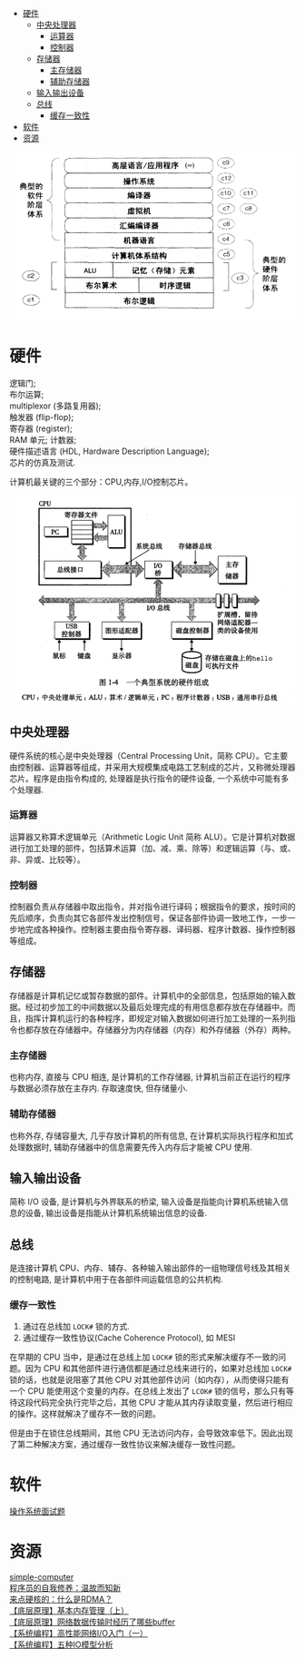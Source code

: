 <!-- TOC -->

- [硬件](#硬件)
    - [中央处理器](#中央处理器)
        - [运算器](#运算器)
        - [控制器](#控制器)
    - [存储器](#存储器)
        - [主存储器](#主存储器)
        - [辅助存储器](#辅助存储器)
    - [输入输出设备](#输入输出设备)
    - [总线](#总线)
        - [缓存一致性](#缓存一致性)
- [软件](#软件)
- [资源](#资源)

<!-- /TOC -->

![](../.resource/System-Computer-hardware_hierarchy.png)

# 硬件

逻辑门; <br>
布尔运算; <br>
multiplexor (多路复用器); <br>
触发器 (flip-flop); <br>
寄存器 (register); <br>
RAM 单元; 计数器; <br>
硬件描述语言 (HDL, Hardware Description Language); <br>
芯片的仿真及测试.<br>

计算机最关键的三个部分：CPU,内存,I/O控制芯片。

![](../.resource/System-Computer-hardware_composition.png)

## 中央处理器

硬件系统的核心是中央处理器（Central Processing Unit，简称 CPU）。它主要由控制器、运算器等组成，并采用大规模集成电路工艺制成的芯片，又称微处理器芯片。程序是由指令构成的, 处理器是执行指令的硬件设备, 一个系统中可能有多个处理器.

### 运算器

运算器又称算术逻辑单元（Arithmetic Logic Unit 简称 ALU）。它是计算机对数据进行加工处理的部件，包括算术运算（加、减、乘、除等）和逻辑运算（与、或、非、异或、比较等）。

### 控制器

控制器负责从存储器中取出指令，并对指令进行译码；根据指令的要求，按时间的先后顺序，负责向其它各部件发出控制信号，保证各部件协调一致地工作，一步一步地完成各种操作。控制器主要由指令寄存器、译码器、程序计数器、操作控制器等组成。

## 存储器

存储器是计算机记忆或暂存数据的部件。计算机中的全部信息，包括原始的输入数据。经过初步加工的中间数据以及最后处理完成的有用信息都存放在存储器中。而且，指挥计算机运行的各种程序，即规定对输入数据如何进行加工处理的一系列指令也都存放在存储器中。存储器分为内存储器（内存）和外存储器（外存）两种。

### 主存储器

也称内存, 直接与 CPU 相连, 是计算机的工作存储器, 计算机当前正在运行的程序与数据必须存放在主存内. 存取速度快, 但存储量小.

### 辅助存储器

也称外存, 存储容量大, 几乎存放计算机的所有信息, 在计算机实际执行程序和加式处理数据时, 辅助存储器中的信息需要先传入内存后才能被 CPU 使用.

## 输入输出设备

简称 I/O 设备, 是计算机与外界联系的桥梁, 输入设备是指能向计算机系统输入信息的设备, 输出设备是指能从计算机系统输出信息的设备.

## 总线

是连接计算机 CPU、内存、辅存、各种输入输出部件的一组物理信号线及其相关的控制电路, 是计算机中用于在各部件间运载信息的公共机构.

### 缓存一致性

1. 通过在总线加 `LOCK#` 锁的方式.
2. 通过缓存一致性协议(Cache Coherence Protocol), 如 MESI

在早期的 CPU 当中，是通过在总线上加 `LOCK#` 锁的形式来解决缓存不一致的问题。因为 CPU 和其他部件进行通信都是通过总线来进行的，如果对总线加 `LOCK#` 锁的话，也就是说阻塞了其他 CPU 对其他部件访问（如内存），从而使得只能有一个 CPU 能使用这个变量的内存。在总线上发出了 `LCOK#` 锁的信号，那么只有等待这段代码完全执行完毕之后，其他 CPU 才能从其内存读取变量，然后进行相应的操作。这样就解决了缓存不一致的问题。

但是由于在锁住总线期间，其他 CPU 无法访问内存，会导致效率低下。因此出现了第二种解决方案，通过缓存一致性协议来解决缓存一致性问题。

# 软件

[操作系统面试题](https://mp.weixin.qq.com/s/sTGsnLf0UhzeMoKHSEJI9g)<br>

# 资源

[simple-computer](https://github.com/djhworld/simple-computer)<br>
[程序员的自我修养：温故而知新](https://mp.weixin.qq.com/s/8rQKJxFaFDznrTRHmVNNQA)<br>
[来点硬核的：什么是RDMA？](https://mp.weixin.qq.com/s/b6NaCu0_M-__XHWpKODx6w)<br>
[【底层原理】基本内存管理（上）](https://mp.weixin.qq.com/s/MGEMmrCxTfi8K8spebsC_w)<br>
[【底层原理】网络数据传输时经历了哪些buffer](https://mp.weixin.qq.com/s/ZaQ6rpT_jOyaEtW7YPNXZw)<br>
[【系统编程】高性能网络I/O入门（一）](https://mp.weixin.qq.com/s/IUlwCPvf8okbHsbfd1q2rA)<br>
[【系统编程】五种IO模型分析](https://mp.weixin.qq.com/s/9YXsJo_u2zVNqvABoGqfqg)<br>
